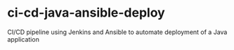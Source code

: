# ci-cd-java-ansible-deploy
CI/CD pipeline using Jenkins and Ansible to automate deployment of a Java application
